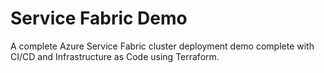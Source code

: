 # Service Fabric Demo
A complete Azure Service Fabric cluster deployment demo complete with CI/CD and Infrastructure as Code using Terraform.